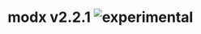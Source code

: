 
# modx v2.2.1 ![experimental](https://img.shields.io/badge/stability-experimental-EC5315.svg?style=flat)

